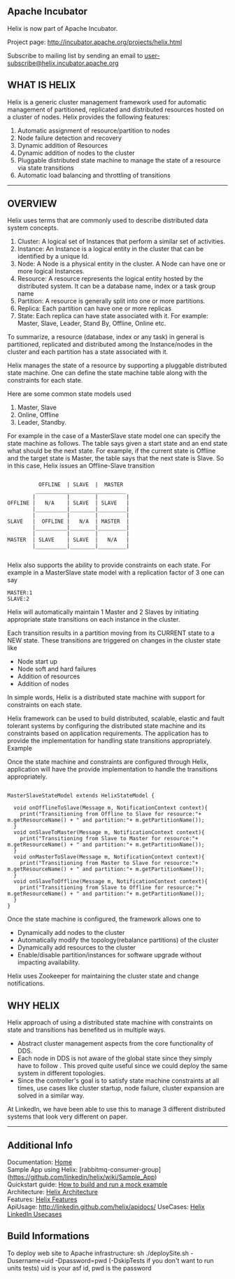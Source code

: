 Apache Incubator 
---------------
Helix is now part of Apache Incubator. 

Project page: http://incubator.apache.org/projects/helix.html

Subscribe to mailing list by sending an email to user-subscribe@helix.incubator.apache.org 


WHAT IS HELIX
--------------
Helix is a generic cluster management framework used for automatic management of partitioned, replicated and distributed resources hosted on a cluster of nodes. Helix provides the following features: 

1. Automatic assignment of resource/partition to nodes
2. Node failure detection and recovery
3. Dynamic addition of Resources 
4. Dynamic addition of nodes to the cluster
5. Pluggable distributed state machine to manage the state of a resource via state transitions
6. Automatic load balancing and throttling of transitions 

-----

OVERVIEW
-------------
Helix uses terms that are commonly used to describe distributed data system concepts. 

1. Cluster: A logical set of Instances that perform a similar set of activities. 
2. Instance: An Instance is a logical entity in the cluster that can be identified by a unique Id. 
3. Node: A Node is a physical entity in the cluster. A Node can have one or more logical Instances. 
4. Resource: A resource represents the logical entity hosted by the distributed system. It can be a database name, index or a task group name 
5. Partition: A resource is generally split into one or more partitions.
6. Replica: Each partition can have one or more replicas
7. State: Each replica can have state associated with it. For example: Master, Slave, Leader, Stand By, Offline, Online etc. 

To summarize, a resource (database, index or any task) in general is partitioned, replicated and distributed among the Instance/nodes in the cluster and each partition has a state associated with it. 

Helix manages the state of a resource by supporting a pluggable distributed state machine. One can define the state machine table along with the constraints for each state. 

Here are some common state models used

1. Master, Slave
2. Online, Offline
3. Leader, Standby.

For example in the case of a MasterSlave state model one can specify the state machine as follows. The table says given a start state and an end state what should be the next state. 
For example, if the current state is Offline and the target state is Master, the table says that the next state is Slave.  So in this case, Helix issues an Offline-Slave transition

<pre><code>
          OFFLINE  | SLAVE  |  MASTER  
         _____________________________
        |          |        |         |
OFFLINE |   N/A    | SLAVE  | SLAVE   |
        |__________|________|_________|
        |          |        |         |
SLAVE   |  OFFLINE |   N/A  | MASTER  |
        |__________|________|_________|
        |          |        |         |
MASTER  | SLAVE    | SLAVE  |   N/A   |
        |__________|________|_________|

</code></pre>

Helix also supports the ability to provide constraints on each state. For example in a MasterSlave state model with a replication factor of 3 one can say 

    MASTER:1 
    SLAVE:2

Helix will automatically maintain 1 Master and 2 Slaves by initiating appropriate state transitions on each instance in the cluster. 

Each transition results in a partition moving from its CURRENT state to a NEW state. These transitions are triggered on changes in the cluster state like 

* Node start up
* Node soft and hard failures 
* Addition of resources
* Addition of nodes

In simple words, Helix is a distributed state machine with support for constraints on each state.

Helix framework can be used to build distributed, scalable, elastic and fault tolerant systems by configuring the distributed state machine and its constraints based on application requirements. The application has to provide the implementation for handling state transitions appropriately. Example 

Once the state machine and constraints are configured through Helix, application will have the provide implementation to handle the transitions appropriately.  

<pre><code>
MasterSlaveStateModel extends HelixStateModel {

  void onOfflineToSlave(Message m, NotificationContext context){
    print("Transitioning from Offline to Slave for resource:"+ m.getResourceName() + " and partition:"+ m.getPartitionName());
  }
  void onSlaveToMaster(Message m, NotificationContext context){
    print("Transitioning from Slave to Master for resource:"+ m.getResourceName() + " and partition:"+ m.getPartitionName());
  }
  void onMasterToSlave(Message m, NotificationContext context){
    print("Transitioning from Master to Slave for resource:"+ m.getResourceName() + " and partition:"+ m.getPartitionName());
  }
  void onSlaveToOffline(Message m, NotificationContext context){
    print("Transitioning from Slave to Offline for resource:"+ m.getResourceName() + " and partition:"+ m.getPartitionName());
  }
}
</code></pre>

Once the state machine is configured, the framework allows one to 

* Dynamically add nodes to the cluster
* Automatically modify the topology(rebalance partitions) of the cluster  
* Dynamically add resources to the cluster
* Enable/disable partition/instances for software upgrade without impacting availability.

Helix uses Zookeeper for maintaining the cluster state and change notifications.

WHY HELIX
-------------
Helix approach of using a distributed state machine with constraints on state and transitions has benefited us in multiple ways.

* Abstract cluster management aspects from the core functionality of DDS.
* Each node in DDS is not aware of the global state since they simply have to follow . This proved quite useful since we could deploy the same system in different topologies.
* Since the controller's goal is to satisfy state machine constraints at all times, use cases like cluster startup, node failure, cluster expansion are solved in a similar way.

At LinkedIn, we have been able to use this to manage 3 different distributed systems that look very different on paper.  

----------------

Additional Info
---------------

Documentation: [Home](https://github.com/linkedin/helix/wiki/Home)  
Sample App using Helix: [rabbitmq-consumer-group] (https://github.com/linkedin/helix/wiki/Sample_App)  
Quickstart guide: [How to build and run a mock example](https://github.com/linkedin/helix/wiki/Quickstart)  
Architecture: [Helix Architecture](https://github.com/linkedin/helix/wiki/Architecture)  
Features: [Helix Features](https://github.com/linkedin/helix/wiki/Features)  
ApiUsage: http://linkedin.github.com/helix/apidocs/
UseCases: [Helix LinkedIn Usecases](https://github.com/linkedin/helix/wiki/UseCases)  

Build Informations
------------------
To deploy web site to Apache infrastructure: sh ./deploySite.sh -Dusername=uid -Dpassword=pwd (-DskipTests if you don't want to run units tests)
uid is your asf id, pwd is the password


   
